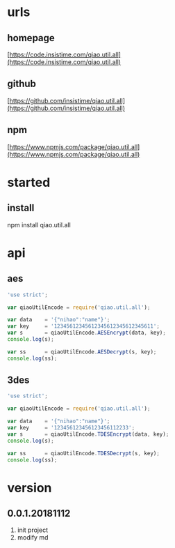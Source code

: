 # urls
## homepage
[https://code.insistime.com/qiao.util.all](https://code.insistime.com/qiao.util.all)

## github
[https://github.com/insistime/qiao.util.all](https://github.com/insistime/qiao.util.all)

## npm
[https://www.npmjs.com/package/qiao.util.all](https://www.npmjs.com/package/qiao.util.all)

# started
## install
npm install qiao.util.all

# api
## aes
```javascript
'use strict';

var qiaoUtilEncode = require('qiao.util.all');

var data 	= '{"nihao":"name"}';
var key		= '12345612345612345612345612345611';
var s		= qiaoUtilEncode.AESEncrypt(data, key);
console.log(s);

var ss		= qiaoUtilEncode.AESDecrypt(s, key);
console.log(ss);
```

## 3des
```javascript
'use strict';

var qiaoUtilEncode = require('qiao.util.all');

var data 	= '{"nihao":"name"}';
var key		= '123456123456123456112233';
var s		= qiaoUtilEncode.TDESEncrypt(data, key);
console.log(s);

var ss		= qiaoUtilEncode.TDESDecrypt(s, key);
console.log(ss);
```

# version
## 0.0.1.20181112
1. init project
2. modify md